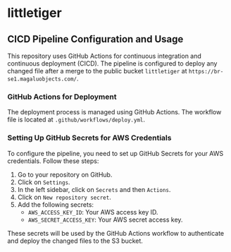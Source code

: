 # littletiger

## CICD Pipeline Configuration and Usage

This repository uses GitHub Actions for continuous integration and continuous deployment (CICD). The pipeline is configured to deploy any changed file after a merge to the public bucket `littletiger` at `https://br-se1.magaluobjects.com/`.

### GitHub Actions for Deployment

The deployment process is managed using GitHub Actions. The workflow file is located at `.github/workflows/deploy.yml`.

### Setting Up GitHub Secrets for AWS Credentials

To configure the pipeline, you need to set up GitHub Secrets for your AWS credentials. Follow these steps:

1. Go to your repository on GitHub.
2. Click on `Settings`.
3. In the left sidebar, click on `Secrets` and then `Actions`.
4. Click on `New repository secret`.
5. Add the following secrets:
   - `AWS_ACCESS_KEY_ID`: Your AWS access key ID.
   - `AWS_SECRET_ACCESS_KEY`: Your AWS secret access key.

These secrets will be used by the GitHub Actions workflow to authenticate and deploy the changed files to the S3 bucket.
